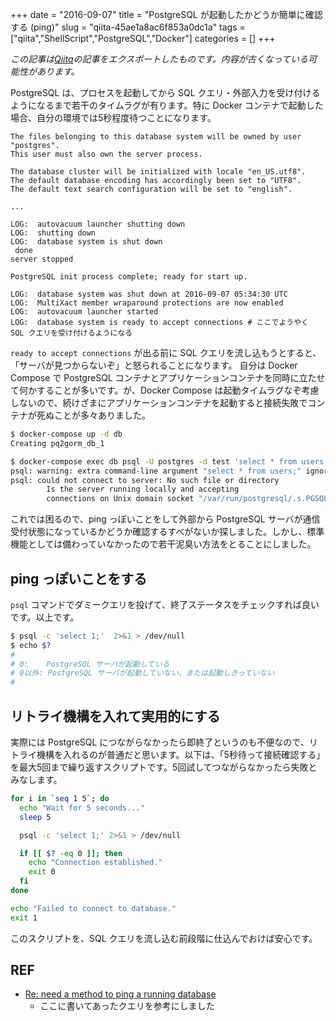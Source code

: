 +++ 
date = "2016-09-07"
title = "PostgreSQL が起動したかどうか簡単に確認する (ping)"
slug = "qiita-45ae1a8ac6f853a0dc1a" 
tags = ["qiita","ShellScript","PostgreSQL","Docker"]
categories = []
+++

*この記事は[Qiita](https://qiita.com/dtan4/items/45ae1a8ac6f853a0dc1a)の記事をエクスポートしたものです。内容が古くなっている可能性があります。*

PostgreSQL は、プロセスを起動してから SQL クエリ・外部入力を受け付けるようになるまで若干のタイムラグが有ります。特に Docker コンテナで起動した場合、自分の環境では5秒程度待つことになります。

```
The files belonging to this database system will be owned by user "postgres".
This user must also own the server process.

The database cluster will be initialized with locale "en_US.utf8".
The default database encoding has accordingly been set to "UTF8".
The default text search configuration will be set to "english".

...

LOG:  autovacuum launcher shutting down
LOG:  shutting down
LOG:  database system is shut down
 done
server stopped

PostgreSQL init process complete; ready for start up.

LOG:  database system was shut down at 2016-09-07 05:34:30 UTC
LOG:  MultiXact member wraparound protections are now enabled
LOG:  autovacuum launcher started
LOG:  database system is ready to accept connections # ここでようやく SQL クエリを受け付けるようになる
```

`ready to accept connections` が出る前に SQL クエリを流し込もうとすると、「サーバが見つからないぞ」と怒られることになります。
自分は Docker Compose で PostgreSQL コンテナとアプリケーションコンテナを同時に立たせて何かすることが多いです。が、Docker Compose は起動タイムラグなぞ考慮しないので、続けざまにアプリケーションコンテナを起動すると接続失敗でコンテナが死ぬことが多々ありました。

```bash
$ docker-compose up -d db
Creating pq2gorm_db_1

$ docker-compose exec db psql -U postgres -d test 'select * from users;'
psql: warning: extra command-line argument "select * from users;" ignored
psql: could not connect to server: No such file or directory
        Is the server running locally and accepting
        connections on Unix domain socket "/var/run/postgresql/.s.PGSQL.5432"?
```

これでは困るので、ping っぽいことをして外部から PostgreSQL サーバが通信受付状態になっているかどうか確認するすべがないか探しました。しかし、標準機能としては備わっていなかったので若干泥臭い方法をとることにしました。

## ping っぽいことをする

`psql` コマンドでダミークエリを投げて、終了ステータスをチェックすれば良いです。以上です。

```bash
$ psql -c 'select 1;'  2>&1 > /dev/null
$ echo $?
#
# 0:    PostgreSQL サーバが起動している
# 0以外: PostgreSQL サーバが起動していない、または起動しきっていない
#
```

## リトライ機構を入れて実用的にする

実際には PostgreSQL につながらなかったら即終了というのも不便なので、リトライ機構を入れるのが普通だと思います。以下は、「5秒待って接続確認する」を最大5回まで繰り返すスクリプトです。5回試してつながらなかったら失敗とみなします。

```bash
for i in `seq 1 5`; do
  echo "Wait for 5 seconds..."
  sleep 5

  psql -c 'select 1;' 2>&1 > /dev/null

  if [[ $? -eq 0 ]]; then
    echo "Connection established."
    exit 0
  fi
done

echo "Failed to connect to database."
exit 1
```

このスクリプトを、SQL クエリを流し込む前段階に仕込んでおけば安心です。

## REF
- [Re: need a method to ping a running database](https://www.postgresql.org/message-id/3EE8B86F.3080505@openratings.com)
    - ここに書いてあったクエリを参考にしました
